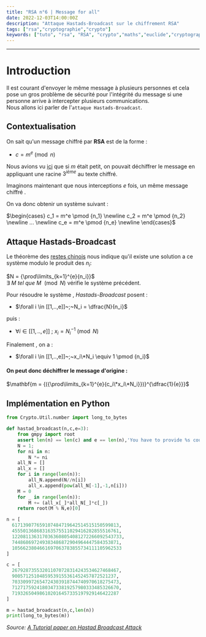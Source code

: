 ```yaml
---
title: "RSA n°6 | Message for all"
date: 2022-12-03T14:00:00Z
description: "Attaque Hastads-Broadcast sur le chiffrement RSA"
tags: ["rsa","cryptographie","crypto"]
keywords: ["tuto", "rsa", "RSA", "crypto","maths","euclide","cryptographie","cryptography","pgcd"]
---
```

[//]: <> (Created By Vozec 30/11/2021)
---
# Introduction
Il est courant d'envoyer le même message à plusieurs personnes et cela pose un gros problème de sécurité pour l'intégrité du message si une personne arrive à intercepter plusieurs communications.  
Nous allons ici parler de l'``attaque Hastads-Broadcast``.

## Contextualisation
On sait qu'un message chiffré par **RSA** est de la forme :
- $c = m^e \pmod n$

Nous avions vu [ici](https://vozec.fr/crypto-rsa/rsa-2-first-attacks/) que si $m$ était petit, on pouvait déchiffrer le message en appliquant une racine $3^{ième}$ au texte chiffré.

Imaginons maintenant que nous interceptions $e$ fois, un même message chiffré .

On va donc obtenir un système suivant :   

$\begin{cases}
c_1 = m^e \pmod {n_1} \newline
c_2 = m^e \pmod {n_2} \newline
...   \newline
c_e = m^e \pmod {n_e} \newline
\end{cases}$

## Attaque Hastads-Broadcast

Le théorème des [restes chinois](https://vozec.fr/crypto-rsa/rsa-0-maths-basis/) nous indique qu'il existe une solution a ce système modulo le produit des $n_i$:  

$N = {\prod\limits_{k=1}^{e}{n_i}}$  
$\exists~M~tel~que~M~\pmod N$ vérifie le système précédent.

Pour résoudre le système , *Hastads-Broadcast* posent :
-  $\forall i \in [[1,..,e]]~;~N_i = \dfrac{N}{n_i}$

puis :

- $\forall i \in [[1,..,e]]~;~x_i = N_i^{-1}\pmod{N}$  

Finalement , on a :  
- $\forall i \in [[1,..,e]]~;~x_i\*N_i \equiv 1 \pmod {n_i}$

#### On peut donc déchiffrer le message d'origine :

$\mathbf{m = {({\prod\limits_{k=1}^{e}{c_i\*x_i\*N_i}})}^{\dfrac{1}{e}}}$


## Implémentation en Python

```python
from Crypto.Util.number import long_to_bytes

def hastad_broadcast(n,c,e=3):
	from gmpy import root
	assert len(n) == len(c) and e == len(n),'You have to provide %s couples of (n,c)'%e
	N = 1;
	for ni in n:
		N *= ni
	all_N = []
	all_x = []
	for i in range(len(n)):
		all_N.append(N//n[i])
		all_x.append(pow(all_N[-1],-1,n[i]))
	M = 0
	for _ in range(len(n)):
		M += (all_x[_]*all_N[_]*c[_])
	return root(M % N,e)[0]

n = [
  617139077659107484719642514515150599813,
  455501368683163575511029416282855516761,
  1220811363170363608054081272266092543733,
  744868697249383486872904964447584353871,
  1056623804661697063783855734111105962533
]

c = [
  267928735532011070728314243534627468467,
  90057125104859539155361452457872521237,
  703309972654724303918744740970618275473,
  712717592418034733819257980333485326670,
  719326504986102016457335197929146422287
]

m = hastad_broadcast(n,c,len(n))
print(long_to_bytes(m))

```

*Source: [A Tutorial paper on Hastad Broadcast Attack](http://koclab.cs.ucsb.edu/teaching/cren/project/2017/chennagiri.pdf)*

